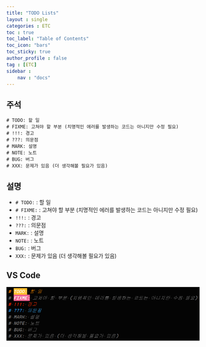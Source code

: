 ```yaml
---
title: "TODO Lists"
layout : single
categories : ETC
toc : true
toc_label: "Table of Contents"
toc_icon: "bars"
toc_sticky: true
author_profile : false
tag : [ETC]
sidebar :
    nav : "docs"
---
```


## 주석
```
# TODO: 할 일
# FIXME: 고쳐야 할 부분 (치명적인 에러를 발생하는 코드는 아니지만 수정 필요)
# !!!: 경고
# ???: 의문점
# MARK: 설명
# NOTE: 노트
# BUG: 버그
# XXX: 문제가 있음 (더 생각해볼 필요가 있음)
```

## 설명
- `# TODO:` : 할 일
- `# FIXME:` : 고쳐야 할 부분 (치명적인 에러를 발생하는 코드는 아니지만 수정 필요)
- `!!!:` : 경고
- `???:` : 의문점
- `MARK:` : 설명
- `NOTE:` : 노트
- `BUG:` : 버그
- `XXX:` : 문제가 있음 (더 생각해볼 필요가 있음)

## VS Code
![images](/images/2022-08-05-todo-Lists/todo.png)